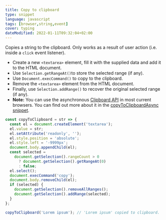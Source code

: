 ```yaml
---
title: Copy to clipboard
type: snippet
language: javascript
tags: [browser,string,event]
cover: typing
dateModified: 2022-01-11T09:32:04+02:00
---
```


Copies a string to the clipboard.
Only works as a result of user action (i.e. inside a `click` event listener).

- Create a new `<textarea>` element, fill it with the supplied data and add it to the HTML document.
- Use `Selection.getRangeAt()`to store the selected range (if any).
- Use `Document.execCommand()` to copy to the clipboard.
- Remove the `<textarea>` element from the HTML document.
- Finally, use `Selection.addRange()` to recover the original selected range (if any).
- **Note:** You can use the asynchronous [Clipboard API](https://developer.mozilla.org/en-US/docs/Web/API/Clipboard_API) in most current browsers. You can find out more about it in the [copyToClipboardAsync snippet](/js/s/copy-to-clipboard-async).

```js
const copyToClipboard = str => {
  const el = document.createElement('textarea');
  el.value = str;
  el.setAttribute('readonly', '');
  el.style.position = 'absolute';
  el.style.left = '-9999px';
  document.body.appendChild(el);
  const selected =
    document.getSelection().rangeCount > 0
      ? document.getSelection().getRangeAt(0)
      : false;
  el.select();
  document.execCommand('copy');
  document.body.removeChild(el);
  if (selected) {
    document.getSelection().removeAllRanges();
    document.getSelection().addRange(selected);
  }
};
```

```js
copyToClipboard('Lorem ipsum'); // 'Lorem ipsum' copied to clipboard.
```
